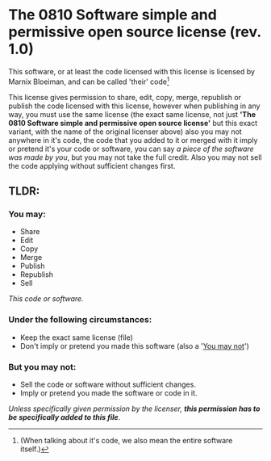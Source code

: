 # The 0810 Software simple and permissive open source license (rev. 1.0)

This software, or at least the code licensed with this license is licensed by Marnix Bloeiman, and can be called 'their' code[^1]



This license gives permission to share, edit, copy, merge, republish or publish the code licensed with this license, however when publishing in any way, you must use the same license (the exact same license, not just **'The 0810 Software simple and permissive open source license'** but this exact variant, with the name of the original licenser above) also you may not anywhere in it's code, the code that you added to it or merged with it imply or pretend it's your code or software, you can say *a piece of the software was made by you*, but you may not take the full credit. Also you may not sell the code applying without sufficient changes first.



[^1]: (When talking about it's code, we also mean the entire software itself.)



## TLDR:

### You may:

- Share
- Edit
- Copy
- Merge
- Publish
- Republish
- Sell

*This code or software.*

### Under the following circumstances:

- Keep the exact same license (file)
- Don't imply or pretend you made this software (also a '[You may not](#But-you-may-not-)')

### But you may not:

- Sell the code or software without sufficient changes.
- Imply or pretend you made the software or code in it.

*Unless specifically given permission by the licenser, **this permission has to be specifically added to this file***.